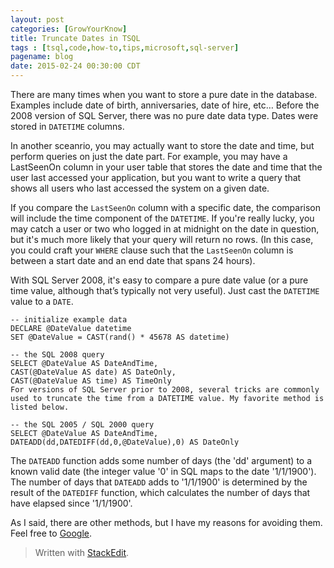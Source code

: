 ```yaml
---
layout: post
categories: [GrowYourKnow]
title: Truncate Dates in TSQL
tags : [tsql,code,how-to,tips,microsoft,sql-server]
pagename: blog
date: 2015-02-24 00:30:00 CDT
---
```


There are many times when you want to store a pure date in the database. Examples include date of birth, anniversaries, date of hire, etc… Before the 2008 version of SQL Server, there was no pure date data type. Dates were stored in `DATETIME` columns.

In another sceanrio, you may actually want to store the date and time, but perform queries on just the date part. For example, you may have a LastSeenOn column in your user table that stores the date and time that the user last accessed your application, but you want to write a query that shows all users who last accessed the system on a given date.

If you compare the `LastSeenOn` column with a specific date, the comparison will include the time component of the `DATETIME`. If you're really lucky, you may catch a user or two who logged in at midnight on the date in question, but it's much more likely that your query will return no rows. (In this case, you could craft your `WHERE` clause such that the `LastSeenOn` column is between a start date and an end date that spans 24 hours).

With SQL Server 2008, it's easy to compare a pure date value (or a pure time value, although that’s typically not very useful). Just cast the `DATETIME` value to a `DATE`.

```TSQL
-- initialize example data
DECLARE @DateValue datetime
SET @DateValue = CAST(rand() * 45678 AS datetime)

-- the SQL 2008 query
SELECT @DateValue AS DateAndTime,
CAST(@DateValue AS date) AS DateOnly,
CAST(@DateValue AS time) AS TimeOnly
For versions of SQL Server prior to 2008, several tricks are commonly used to truncate the time from a DATETIME value. My favorite method is listed below.

-- the SQL 2005 / SQL 2000 query
SELECT @DateValue AS DateAndTime,
DATEADD(dd,DATEDIFF(dd,0,@DateValue),0) AS DateOnly
```

The `DATEADD` function adds some number of days (the 'dd' argument) to a known valid date (the integer value '0' in SQL maps to the date '1/1/1900'). The number of days that `DATEADD` adds to '1/1/1900' is determined by the result of the `DATEDIFF` function, which calculates the number of days that have elapsed since '1/1/1900'.

As I said, there are other methods, but I have my reasons for avoiding them. Feel free to [Google](http://www.google.com).

> Written with [StackEdit](https://stackedit.io/).